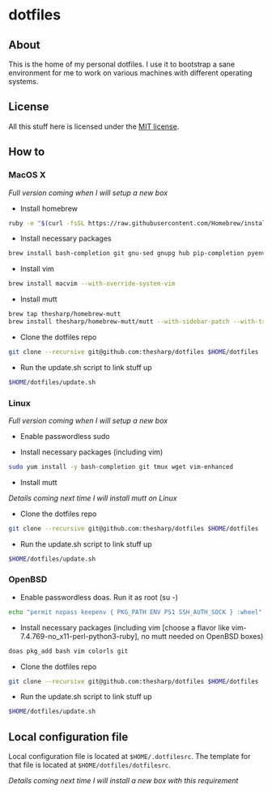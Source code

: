 # dotfiles

## About

This is the home of my personal dotfiles. I use it to bootstrap a sane environment for me to work on various machines with different operating systems.

## License

All this stuff here is licensed under the [MIT license](LICENSE).

## How to

### MacOS X

*Full version coming when I will setup a new box*

* Install homebrew

```bash
ruby -e "$(curl -fsSL https://raw.githubusercontent.com/Homebrew/install/master/install)"
```

* Install necessary packages

```bash
brew install bash-completion git gnu-sed gnupg hub pip-completion pyenv pyenv-virtualenvwrapper reattach-to-user-namespace tmux wget
```

* Install vim

```bash
brew install macvim --with-override-system-vim
```

* Install mutt

```bash
brew tap thesharp/homebrew-mutt
brew install thesharp/homebrew-mutt/mutt --with-sidebar-patch --with-trash-patch
```

* Clone the dotfiles repo

```bash
git clone --recursive git@github.com:thesharp/dotfiles $HOME/dotfiles
```

* Run the update.sh script to link stuff up

```bash
$HOME/dotfiles/update.sh
```

### Linux

*Full version coming when I will setup a new box*

* Enable passwordless sudo

* Install necessary packages (including vim)

```bash
sudo yum install -y bash-completion git tmux wget vim-enhanced
```

* Install mutt

*Details coming next time I will install mutt on Linux*

* Clone the dotfiles repo

```bash
git clone --recursive git@github.com:thesharp/dotfiles $HOME/dotfiles
```

* Run the update.sh script to link stuff up

```bash
$HOME/dotfiles/update.sh
```

### OpenBSD

* Enable passwordless doas. Run it as root (su -)

```bash
echo "permit nopass keepenv { PKG_PATH ENV PS1 SSH_AUTH_SOCK } :wheel" >> /etc/doas.conf
```

* Install necessary packages (including vim [choose a flavor like vim-7.4.769-no_x11-perl-python3-ruby], no mutt needed on OpenBSD boxes)

```bash
doas pkg_add bash vim colorls git
```

* Clone the dotfiles repo

```bash
git clone --recursive git@github.com:thesharp/dotfiles $HOME/dotfiles
```

* Run the update.sh script to link stuff up

```bash
$HOME/dotfiles/update.sh
```

## Local configuration file

Local configuration file is located at `$HOME/.dotfilesrc`. The template for that file is located at `$HOME/dotfiles/dotfilesrc`.

*Details coming next time I will install a new box with this requirement*
